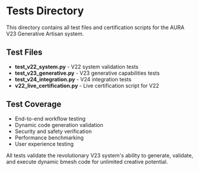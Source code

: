 # Tests Directory

This directory contains all test files and certification scripts for the AURA V23 Generative Artisan system.

## Test Files

- **test_v22_system.py** - V22 system validation tests
- **test_v23_generative.py** - V23 generative capabilities tests  
- **test_v24_integration.py** - V24 integration tests
- **v22_live_certification.py** - Live certification script for V22

## Test Coverage

- End-to-end workflow testing
- Dynamic code generation validation
- Security and safety verification
- Performance benchmarking
- User experience testing

All tests validate the revolutionary V23 system's ability to generate, validate, and execute dynamic bmesh code for unlimited creative potential.
